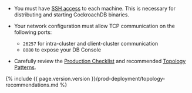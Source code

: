 - You must have [SSH access]({{page.ssh-link}}) to each machine. This is necessary for distributing and starting CockroachDB binaries.

- Your network configuration must allow TCP communication on the following ports:
	- `26257` for intra-cluster and client-cluster communication
	- `8080` to expose your DB Console

- Carefully review the [Production Checklist](recommended-production-settings.html) and recommended [Topology Patterns](topology-patterns.html).

{% include {{ page.version.version }}/prod-deployment/topology-recommendations.md %}